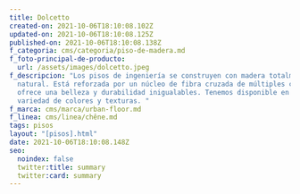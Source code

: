 ```yaml
---
title: Dolcetto
created-on: 2021-10-06T18:10:08.102Z
updated-on: 2021-10-06T18:10:08.125Z
published-on: 2021-10-06T18:10:08.138Z
f_categoria: cms/categoria/piso-de-madera.md
f_foto-principal-de-producto:
  url: /assets/images/dolcetto.jpeg
f_descripcion: "Los pisos de ingeniería se construyen con madera totalmente
  natural. Está reforzada por un núcleo de fibra cruzada de múltiples capas, que
  ofrece una belleza y durabilidad inigualables. Tenemos disponible en una
  variedad de colores y texturas. "
f_marca: cms/marca/urban-floor.md
f_linea: cms/linea/chêne.md
tags: pisos
layout: "[pisos].html"
date: 2021-10-06T18:10:08.148Z
seo:
  noindex: false
  twitter:title: summary
  twitter:card: summary
---
```

